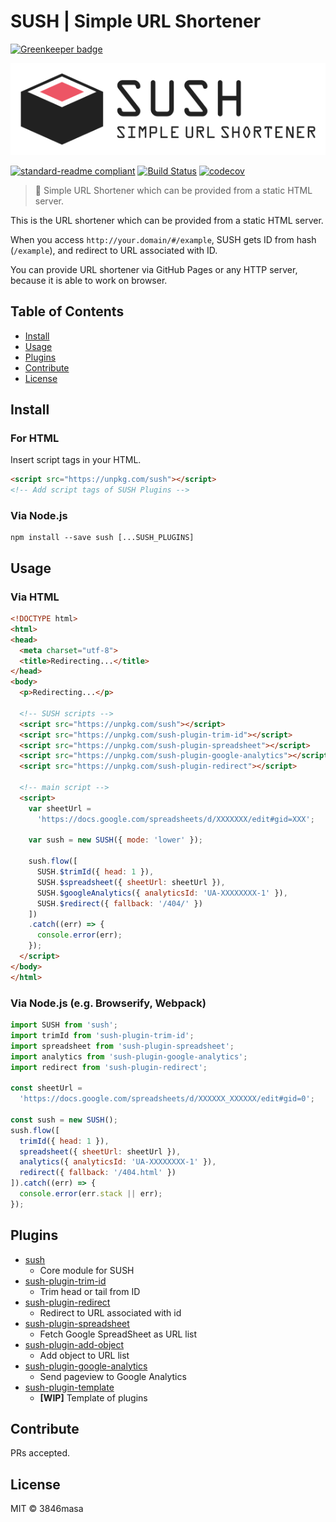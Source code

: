 # SUSH | Simple URL Shortener

[![Greenkeeper badge](https://badges.greenkeeper.io/3846masa/SUSH.svg)](https://greenkeeper.io/)

![SUSH](./img/logo.png)

[![standard-readme compliant](https://img.shields.io/badge/standard--readme-OK-green.svg?style=flat-square)](https://github.com/RichardLitt/standard-readme)
[![Build Status](https://img.shields.io/travis/3846masa/SUSH/develop.svg?style=flat-square)](https://travis-ci.org/3846masa/SUSH)
[![codecov](https://img.shields.io/codecov/c/github/3846masa/SUSH/develop.svg?style=flat-square)](https://codecov.io/gh/3846masa/SUSH)

> 🍣 Simple URL Shortener which can be provided from a static HTML server.

This is the URL shortener which can be provided from a static HTML server.

When you access ``http://your.domain/#/example``, SUSH gets ID from hash (``/example``), and redirect to URL associated with ID.

You can provide URL shortener via GitHub Pages or any HTTP server, because it is able to work on browser.

## Table of Contents
<!-- TOC depthFrom:2 depthTo:2 updateOnSave:false -->

- [Install](#install)
- [Usage](#usage)
- [Plugins](#plugins)
- [Contribute](#contribute)
- [License](#license)

<!-- /TOC -->

## Install

### For HTML

Insert script tags in your HTML.
```html
<script src="https://unpkg.com/sush"></script>
<!-- Add script tags of SUSH Plugins -->
```

### Via Node.js
```
npm install --save sush [...SUSH_PLUGINS]
```

## Usage

### Via HTML

```html
<!DOCTYPE html>
<html>
<head>
  <meta charset="utf-8">
  <title>Redirecting...</title>
</head>
<body>
  <p>Redirecting...</p>

  <!-- SUSH scripts -->
  <script src="https://unpkg.com/sush"></script>
  <script src="https://unpkg.com/sush-plugin-trim-id"></script>
  <script src="https://unpkg.com/sush-plugin-spreadsheet"></script>
  <script src="https://unpkg.com/sush-plugin-google-analytics"></script>
  <script src="https://unpkg.com/sush-plugin-redirect"></script>

  <!-- main script -->
  <script>
    var sheetUrl =
      'https://docs.google.com/spreadsheets/d/XXXXXXX/edit#gid=XXX';

    var sush = new SUSH({ mode: 'lower' });

    sush.flow([
      SUSH.$trimId({ head: 1 }),
      SUSH.$spreadsheet({ sheetUrl: sheetUrl }),
      SUSH.$googleAnalytics({ analyticsId: 'UA-XXXXXXXX-1' }),
      SUSH.$redirect({ fallback: '/404/' })
    ])
    .catch((err) => {
      console.error(err);
    });
  </script>
</body>
</html>
```

### Via Node.js (e.g. Browserify, Webpack)

```js
import SUSH from 'sush';
import trimId from 'sush-plugin-trim-id';
import spreadsheet from 'sush-plugin-spreadsheet';
import analytics from 'sush-plugin-google-analytics';
import redirect from 'sush-plugin-redirect';

const sheetUrl =
  'https://docs.google.com/spreadsheets/d/XXXXXX_XXXXXX/edit#gid=0';

const sush = new SUSH();
sush.flow([
  trimId({ head: 1 }),
  spreadsheet({ sheetUrl: sheetUrl }),
  analytics({ analyticsId: 'UA-XXXXXXXX-1' }),
  redirect({ fallback: '/404.html' })
]).catch((err) => {
  console.error(err.stack || err);
});
```

## Plugins

- [sush](./packages/sush)
  - Core module for SUSH
- [sush-plugin-trim-id](./packages/sush-plugin-trim-id)
  - Trim head or tail from ID
- [sush-plugin-redirect](./packages/sush-plugin-redirect)
  - Redirect to URL associated with id
- [sush-plugin-spreadsheet](./packages/sush-plugin-spreadsheet)
  - Fetch Google SpreadSheet as URL list
- [sush-plugin-add-object](./packages/sush-plugin-add-object)
  - Add object to URL list
- [sush-plugin-google-analytics](./packages/sush-plugin-google-analytics)
  - Send pageview to Google Analytics
- [sush-plugin-template](#)
  - **[WIP]** Template of plugins

## Contribute

PRs accepted.

## License

MIT © 3846masa
